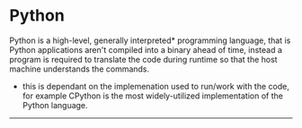 # Python

Python is a high-level, generally  interpreted* programming language, that is Python applications aren't compiled into a binary ahead of time, instead a program is required to translate the code during runtime so that the host machine understands the commands.

* this is dependant on the implemenation used to run/work with the code, for example CPython is the most widely-utilized implementation of the Python language.

---

